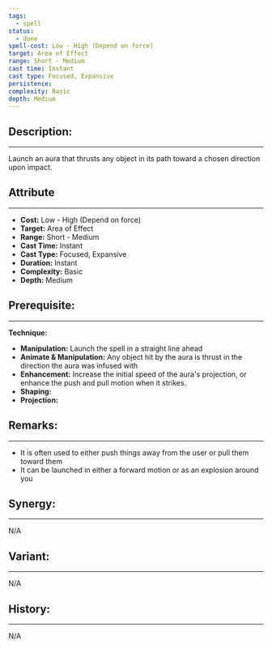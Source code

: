 ```yaml
---
tags:
  - spell
status:
  - done
spell-cost: Low - High (Depend on force)
target: Area of Effect
range: Short - Medium
cast time: Instant
cast type: Focused, Expansive
persistence:
complexity: Basic
depth: Medium
---
```

## Description:  
---  
Launch an aura that thrusts any object in its path toward a chosen direction upon impact.  
  
## Attribute  
___  
- __Cost:__ Low - High (Depend on force)  
- __Target:__ Area of Effect  
- __Range:__ Short - Medium  
- __Cast Time:__ Instant  
- __Cast Type:__ Focused, Expansive  
- __Duration:__ Instant  
- __Complexity:__ Basic  
- __Depth:__ Medium  
  
  
## Prerequisite:  
___  
__Technique:__  
- __Manipulation:__ Launch the spell in a straight line ahead  
- __Animate & Manipulation:__ Any object hit by the aura is thrust in the direction the aura was infused with  
- __Enhancement:__ Increase the initial speed of the aura's projection, or enhance the push and pull motion when it strikes.  
- __Shaping:__  
- __Projection:__  
  
## Remarks:  
___  
- It is often used to either push things away from the user or pull them toward them  
- It can be launched in either a forward motion or as an explosion around you  
  
## Synergy:  
___  
N/A  
  
## Variant:  
___  
N/A  
  
## History:  
---  
N/A